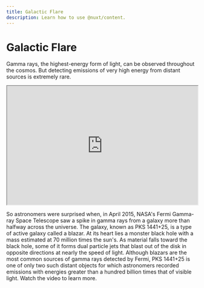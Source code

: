 ```yaml
---
title: Galactic Flare
description: Learn how to use @nuxt/content.
---
```


<column mode="slim">

<block>

# Galactic Flare

Gamma rays, the highest-energy form of light, can be observed throughout the cosmos. But detecting emissions of very high energy from distant sources is extremely rare.

<iframe width="100%" height="315" src="https://www.youtube.com/embed/np855eaSES8" title="YouTube video player" frameborder="10px" allow="accelerometer; autoplay; clipboard-write; encrypted-media; gyroscope; picture-in-picture" allowfullscreen></iframe>

So astronomers were surprised when, in April 2015, NASA's Fermi Gamma-ray Space Telescope saw a spike in gamma rays from a galaxy more than halfway across the universe. The galaxy, known as PKS 1441+25, is a type of active galaxy called a blazar. At its heart lies a monster black hole with a mass estimated at 70 million times the sun's. As material falls toward the black hole, some of it forms dual particle jets that blast out of the disk in opposite directions at nearly the speed of light. Although blazars are the most common sources of gamma rays detected by Fermi, PKS 1441+25 is one of only two such distant objects for which astronomers recorded emissions with energies greater than a hundred billion times that of visible light. Watch the video to learn more.


</block>

</column>